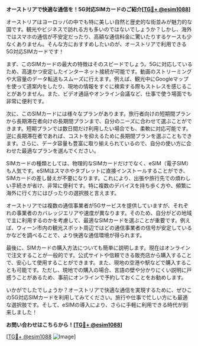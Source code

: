 **オーストリアで快適な通信を！5G対応SIMカードのご紹介[[TG💪+ @esim1088](https://t.me/s/esim1088)]**

オーストリアはヨーロッパの中でも特に美しい自然と歴史的な街並みが魅力的な国です。観光やビジネスで訪れる方も多いのではないでしょうか？しかし、海外ではスマホの通信が不安定だったり、高額な通信料金に驚いたりするケースも少なくありません。そんな方におすすめしたいのが、オーストリアで利用できる5G対応SIMカードです！

まず、このSIMカードの最大の特徴はそのスピードでしょう。5Gに対応しているため、高速かつ安定したインターネット接続が可能です。動画のストリーミングや大容量のデータ転送もスムーズに行えます。例えば、観光中にGoogleマップを使って道案内をしたり、現地の情報をすぐに検索する際もストレスを感じることがありません。また、ビデオ通話やオンライン会議など、仕事で使う場面でも非常に便利です。

次に、このSIMカードには様々なプランがあります。旅行者向けの短期間プランから長期滞在者向けの長期間プランまで、自分のニーズに合わせて選ぶことができます。短期プランでは数日間だけ利用したい場合でも、柔軟に対応可能です。逆に長期滞在者であれば、コストを抑えるために長期間プランを選ぶこともできます。さらに、データ容量も豊富に取り揃えられているので、自分の使い方に合わせた最適なプランを選んでください。

SIMカードの種類としては、物理的なSIMカードだけでなく、eSIM（電子SIM）も人気です。eSIMはスマホやタブレットに直接インストールすることができ、SIMカードの差し替えが不要になります。これにより、出張や旅行先での煩わしい手続きが省け、非常に便利です。特に複数のデバイスを持ち歩く方や、頻繁に海外に行く方にはぴったりの選択肢と言えます。

オーストリアでは複数の通信事業者が5Gサービスを提供していますが、それぞれの事業者のカバレッジエリアや速度が異なります。そのため、自分がどの地域で主に利用するのかを考慮して、最適なSIMカードを選ぶことが重要です。例えば、ウィーン市内の観光スポット周辺ではどの通信事業者の信号が安定しているかなどを調べることで、より快適な通信環境が得られます。

最後に、SIMカードの購入方法についても簡単に説明します。現在はオンラインで注文することが一般的です。公式サイトや信頼できる販売店から購入することで、安心して使用することができます。また、現地の空港や駅などで購入することも可能です。ただし、現地での購入の場合、言語の壁や分かりにくい説明に戸惑うことがあるため、事前にオンラインで予約しておくことをお勧めします。

いかがでしたでしょうか？オーストリアで快適な通信を実現するために、ぜひこの5G対応SIMカードを利用してみてください。旅行や仕事で忙しい方にも最適な選択肢です。そして、eSIMの導入により、さらに手軽に利用できる時代が到来しました！

**お問い合わせはこちらから！[[TG💪+ @esim1088](https://t.me/s/esim1088)]**

[[TG💪+ @esim1088](https://t.me/s/esim1088) ![Image](https://i.postimg.cc/Y0z9fWf4/image.png)]